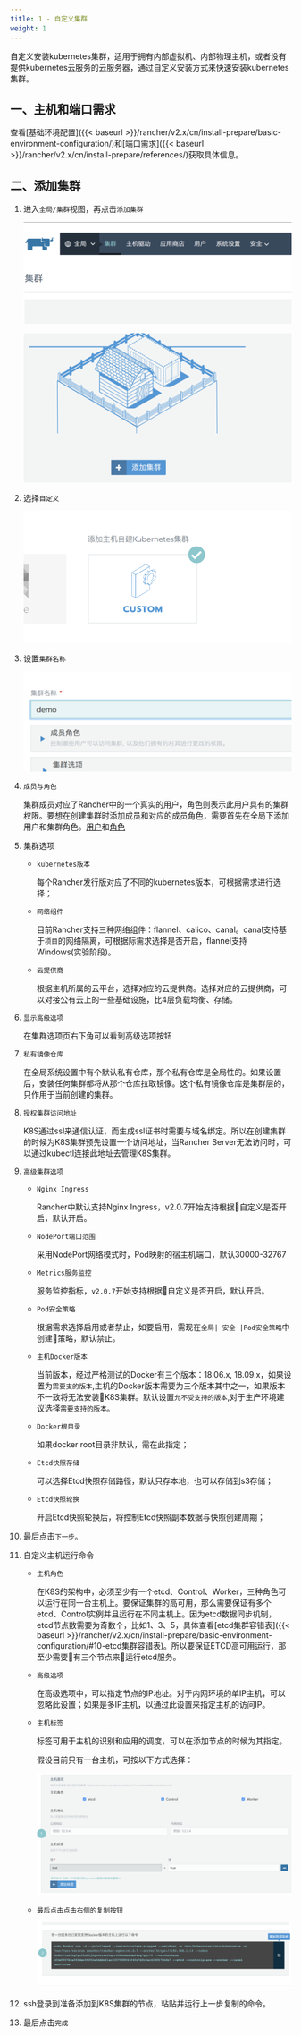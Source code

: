 ```yaml
---
title: 1 - 自定义集群
weight: 1
---
```


自定义安装kubernetes集群，适用于拥有内部虚拟机、内部物理主机，或者没有提供kubernetes云服务的云服务器，通过自定义安装方式来快速安装kubernetes集群。

## 一、主机和端口需求

查看[基础环境配置]({{< baseurl >}}/rancher/v2.x/cn/install-prepare/basic-environment-configuration/)和[端口需求]({{< baseurl >}}/rancher/v2.x/cn/install-prepare/references/)获取具体信息。

## 二、添加集群

1. 进入`全局/集群`视图，再点击`添加集群`

    ![image-20180820133743148](_index.assets/image-20180820133743148.png)

    ![image-20180820133126613](_index.assets/image-20180820133126613.png)

1. 选择`自定义`

    ![image-20180820133900819](_index.assets/image-20180820133900819.png)

1. 设置`集群名称`

    ![image-20180820133931984](_index.assets/image-20180820133931984.png)

1. `成员与角色`

    集群成员对应了Rancher中的一个真实的用户，角色则表示此用户具有的集群权限。要想在创建集群时添加成员和对应的成员角色，需要首先在全局下添加用户和集群角色。[用户](../../users)和[角色](../../security/roles)

1. 集群选项

    - `kubernetes版本`

        每个Rancher发行版对应了不同的kubernetes版本，可根据需求进行选择；

    - `网络组件`

        目前Rancher支持三种网络组件：flannel、calico、canal。canal支持基于`项目`的网络隔离，可根据际需求选择是否开启，flannel支持Windows(实验阶段)。

    - `云提供商`

        根据主机所属的云平台，选择对应的云提供商。选择对应的云提供商，可以对接公有云上的一些基础设施，比4层负载均衡、存储。

1. `显示高级选项`

    在集群选项页右下角可以看到高级选项按钮

1. `私有镜像仓库`

    在全局系统设置中有个默认私有仓库，那个私有仓库是全局性的。如果设置后，安装任何集群都将从那个仓库拉取镜像。这个私有镜像仓库是集群层的，只作用于当前创建的集群。

1. `授权集群访问地址`

    K8S通过ssl来通信认证，而生成ssl证书时需要与域名绑定。所以在创建集群的时候为K8S集群预先设置一个访问地址，当Rancher Server无法访问时，可以通过kubectl连接此地址去管理K8S集群。

1. `高级集群选项`

    - `Nginx Ingress`

        Rancher中默认支持Nginx Ingress，v2.0.7开始支持根据自定义是否开启，默认开启。

    - `NodePort端口范围`

        采用NodePort网络模式时，Pod映射的宿主机端口，默认30000-32767

    - `Metrics服务监控`

        服务监控指标，`v2.0.7`开始支持根据自定义是否开启，默认开启。

    - `Pod安全策略`

        根据需求选择启用或者禁止，如要启用，需现在`全局| 安全 |Pod安全策略`中创建策略，默认禁止。

    - `主机Docker版本`

        当前版本，经过严格测试的Docker有三个版本：18.06.x, 18.09.x，如果设置为`需要支的版本`,主机的Docker版本需要为三个版本其中之一，如果版本不一致将无法安装K8S集群。默认设置`允不受支持的版本`,对于生产环境建议选择`需要支持的版本`。

    - `Docker根目录`

        如果docker root目录非默认，需在此指定；

    - `Etcd快照存储`

        可以选择Etcd快照存储路径，默认只存本地，也可以存储到s3存储；

    - `Etcd快照轮换`

        开启Etcd快照轮换后，将控制Etcd快照副本数据与快照创建周期；

1. 最后点击`下一步`。

1. 自定义主机运行命令

    - `主机角色`

        在K8S的架构中，必须至少有一个etcd、Control、Worker，三种角色可以运行在同一台主机上。要保证集群的高可用，那么需要保证有多个etcd、Control实例并且运行在不同主机上。因为etcd数据同步机制，etcd节点数需要为奇数个，比如1、3、5，具体查看[etcd集群容错表]({{< baseurl >}}/rancher/v2.x/cn/install-prepare/basic-environment-configuration/#10-etcd集群容错表)。所以要保证ETCD高可用运行，那至少需要有三个节点来运行etcd服务。

    - `高级选项`

        在高级选项中，可以指定节点的IP地址。对于内网环境的单IP主机，可以忽略此设置；如果是多IP主机，以通过此设置来指定主机的访问IP。

    - `主机标签`

        标签可用于主机的识别和应用的调度，可以在添加节点的时候为其指定。

        假设目前只有一台主机，可按以下方式选择：

        ![image-20180820172356088](_index.assets/image-20180820172356088.png)

    - `最后点击点击右侧的复制按钮`

        ![image-20180820172514578](_index.assets/image-20180820172514578.png)

1. ssh登录到准备添加到K8S集群的节点，粘贴并运行上一步复制的命令。

1. 最后点击`完成`